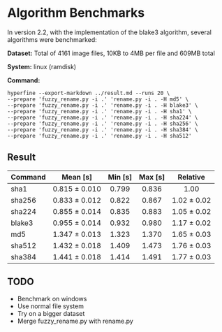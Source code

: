 # Algorithm Benchmarks

In version 2.2, with the implementation of the blake3 algorithm, several algorithms were benchmarked:

**Dataset:** Total of 4161 image files, 10KB to 4MB per file and 609MB total

**System:** linux (ramdisk)

**Command:**

```shell
hyperfine --export-markdown ../result.md --runs 20 \
--prepare 'fuzzy_rename.py -i .' 'rename.py -i . -H md5' \
--prepare 'fuzzy_rename.py -i .' 'rename.py -i . -H blake3' \
--prepare 'fuzzy_rename.py -i .' 'rename.py -i . -H sha1' \
--prepare 'fuzzy_rename.py -i .' 'rename.py -i . -H sha224' \
--prepare 'fuzzy_rename.py -i .' 'rename.py -i . -H sha256' \
--prepare 'fuzzy_rename.py -i .' 'rename.py -i . -H sha384' \
--prepare 'fuzzy_rename.py -i .' 'rename.py -i . -H sha512'
```

## Result

| Command | Mean [s]      | Min [s] | Max [s] | Relative    |
| :---    | :--:          | :--:    | :--:    | :--:        |
| sha1    | 0.815 ± 0.010 | 0.799   | 0.836   | 1.00        |
| sha256  | 0.833 ± 0.012 | 0.822   | 0.867   | 1.02 ± 0.02 |
| sha224  | 0.855 ± 0.014 | 0.835   | 0.883   | 1.05 ± 0.02 |
| blake3  | 0.955 ± 0.014 | 0.932   | 0.980   | 1.17 ± 0.02 |
| md5     | 1.347 ± 0.013 | 1.323   | 1.370   | 1.65 ± 0.03 |
| sha512  | 1.432 ± 0.018 | 1.409   | 1.473   | 1.76 ± 0.03 |
| sha384  | 1.441 ± 0.018 | 1.414   | 1.491   | 1.77 ± 0.03 |

## TODO

- Benchmark on windows
- Use normal file system
- Try on a bigger dataset
- Merge fuzzy_rename.py with rename.py
